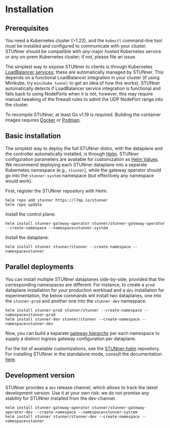 # Installation

## Prerequisites

You need a Kubernetes cluster (>1.22), and the `kubectl` command-line tool must be installed and
configured to communicate with your cluster. STUNner should be compatible with *any* major hosted
Kubernetes service or any on-prem Kubernetes cluster; if not, please file an issue.

The simplest way to expose STUNner to clients is through Kubernetes [LoadBalancer
services](https://kubernetes.io/docs/tasks/access-application-cluster/create-external-load-balancer);
these are automatically managed by STUNner. This depends on a functional LoadBalancer integration
in your cluster (if using Minikube, try `minikube tunnel` to get an idea of how this
works). STUNner automatically detects if LoadBalancer service integration is functional and falls
back to using NodePorts when it is not; however, this may require manual tweaking of the firewall
rules to admit the UDP NodePort range into the cluster.

To recompile STUNner, at least Go v1.19 is required. Building the container images requires
[Docker](https://docker.io) or [Podman](https://podman.io).

## Basic installation

The simplest way to deploy the full STUNner distro, with the dataplane and the controller
automatically installed, is through [Helm](https://helm.sh). STUNner configuration parameters are
available for customization as [Helm
Values](https://helm.sh/docs/chart_template_guide/values_files). We recommend deploying each
STUNner dataplane into a separate Kubernetes namespace (e.g., `stunner`), while the gateway
operator should go into the `stunner-system` namespace (but effectively any namespace would work).

First, register the STUNner repository with Helm.

```console
helm repo add stunner https://l7mp.io/stunner
helm repo update
```

Install the control plane:

```console
helm install stunner-gateway-operator stunner/stunner-gateway-operator --create-namespace --namespace=stunner-system
```

Install the dataplane:

```console
helm install stunner stunner/stunner --create-namespace --namespace=stunner
```

## Parallel deployments

You can install multiple STUNner dataplanes side-by-side, provided that the corresponding
namespaces are different. For instance, to create a `prod` dataplane installation for your
production workload and a `dev` installation for experimentation, the below commands will install
two dataplanes, one into the `stunner-prod` and another one into the `stunner-dev` namespace.

```console
helm install stunner-prod stunner/stunner --create-namespace --namespace=stunner-prod
helm install stunner-dev stunner/stunner --create-namespace --namespace=stunner-dev
```

Now, you can build a separate [gateway hierarchy](CONCEPTS.md) per each namespace to supply a
distinct ingress gateway configuration per dataplane.

For the list of available customizations, see the
[STUNner-helm](https://github.com/l7mp/stunner-helm) repository. For installing STUNner in the
standalone mode, consult the documentation [here](OBSOLETE.md).

## Development version

STUNner provides a `dev` release channel, which allows to track the latest development version. Use
it at your own risk: we do not promise any stability for STUNner installed from the dev-channel.

```console
helm install stunner-gateway-operator stunner/stunner-gateway-operator-dev --create-namespace --namespace=stunner-system
helm install stunner stunner/stunner-dev --create-namespace --namespace=stunner
```
